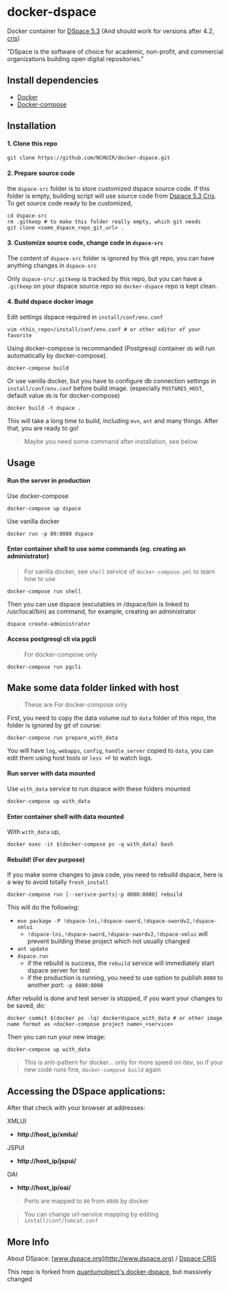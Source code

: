 # docker-dspace

Docker container for [DSpace 5.3](https://github.com/DSpace/DSpace/tree/dspace-5.3) (And should work for versions after 4.2, [cris](https://github.com/Cineca/DSpace/tree/dspace-cris-5.3.0))

"DSpace is the software of choice for academic, non-profit, and commercial organizations building open digital repositories."

## Install dependencies

  - [Docker](https://docker.com)
  - [Docker-compose](https://docs.docker.com/compose/)
 
## Installation

#### 1. Clone this repo

```
git clone https://github.com/NCHUIR/docker-dspace.git
```

#### 2. Prepare source code 

the `dspace-src` folder is to store customized dspace source code. If this folder is empty, building script will use source code from [Dspace 5.3 Cris](https://github.com/DSpace/DSpace/releases/download/dspace-5.3/dspace-5.3-src-release.tar.gz). To get source code ready to be customized, 

```
cd dspace-src
rm .gitkeep # to make this folder really empty, which git needs
git clone <some_dspace_repo_git_url> .
```

#### 3. Customize source code, change code in `dspace-src`

The content of `dspace-src` folder is ignored by this git repo, you can have anything changes in `dspace-src`

Only `dspace-src/.gitkeep` is tracked by this repo, but you can have a `.gitkeep` on your dspace source repo so `docker-dspace` repo is kept clean.

#### 4. Build dspace docker image

Edit settings dspace required in `install/conf/env.conf`

```
vim <this_repo>/install/conf/env.conf # or other editor of your favorite
```

Using docker-compose is recommanded (Postgresql container `db` will run automatically by docker-compose).

```
docker-compose build
```

Or use vanilla docker, but you have to configure db connection settings in `install/conf/env.conf` before build image. (especially `POSTGRES_HOST`, default value `db` is for docker-compose)

```
docker build -t dspace .
```

This will take a long time to build, including `mvn`, `ant` and many things. After that, you are ready to go!

> Maybe you need some command after installation, see below

## Usage

#### Run the server in production

Use docker-compose 

```
docker-compose up dspace
```

Use vanilla docker

```
docker run -p 80:8080 dspace
```

#### Enter container shell to use some commands (eg. creating an administrator)

> For vanilla docker, see `shell` service of `docker-compose.yml` to learn how to use

```
docker-compose run shell
```

Then you can use dspace (excutables in /dspace/bin is linked to /usr/local/bin) as command, for example, creating an administrator

```
dspace create-administrator
```

#### Access postgresql cli via pgcli

> For docker-compose only

```
docker-compose run pgcli
```

## Make some data folder linked with host

> These are For docker-compose only

First, you need to copy the data volume out to `data` folder of this repo, the folder is ignored by git of course:

```
docker-compose run prepare_with_data
```

You will have `log`, `webapps`, `config`, `handle_server` copied to `data`, you can edit them using host tools or `less +F` to watch logs.

#### Run server with data mounted

Use `with_data` service to run dspace with these folders mounted

```
docker-compose up with_data
```

#### Enter container shell with data mounted

With `with_data` up,

```
docker exec -it $(docker-compose ps -q with_data) bash
```

#### Rebuild! (For dev purpose)

If you make some changes to java code, you need to rebuild dspace, here is a way to avoid totally `fresh_install`

```
docker-compose run [--serivce-ports|-p 8080:8080] rebuild
```

This will do the following:

* `mvn package -P !dspace-lni,!dspace-sword,!dspace-swordv2,!dspace-xmlui`
  * `!dspace-lni,!dspace-sword,!dspace-swordv2,!dspace-xmlui` will prevent building these project which not usually changed
* `ant update`
* `dspace.run`
  * if the rebuild is success, the `rebuild` service will immediately start dspace server for test
  * if the production is running, you need to use option to publish `8080` to another port: `-p 8080:8080` 

After rebuild is done and test server is stopped, if you want your changes to be saved, do:

```
docker commit $(docker ps -lq) dockerdspace_with_data # or other image name format as <docker-compose project name>_<service>
```

Then you can run your new image:

```
docker-compose up with_data
```

> This is anti-pattern for docker... only for more speed on dev, so if your new code runs fine, `docker-compose build` again

## Accessing the DSpace applications:

After that check with your browser at addresses:

XMLUI
 - **http://host_ip/xmlui/** 
 
JSPUI
 - **http://host_ip/jspui/**
 
OAI
 - **http://host_ip/oai/**

> Ports are mapped to `80` from `8080` by docker

> You can change url-service mapping by editing `install/conf/tomcat.conf`

## More Info

About DSpace: [www.dspace.org](http://www.dspace.org) / [Dspace CRIS](https://wiki.duraspace.org/display/DSPACECRIS/DSpace-CRIS+Home)

This repo is forked from [quantumobject's docker-dspace](https://github.com/QuantumObject/docker-dspace), but massively changed

